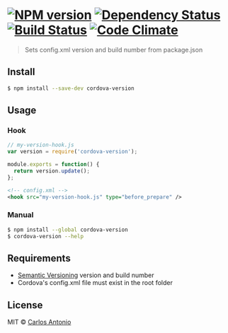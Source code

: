 #  [![NPM version][npm-image]][npm-url] [![Dependency Status][daviddm-image]][daviddm-url] [![Build Status][travis-image]][travis-url] [![Code Climate][cc-image]][cc-url]

> Sets config.xml version and build number from package.json

## Install
```sh
$ npm install --save-dev cordova-version
```

## Usage
### Hook
```javascript
// my-version-hook.js
var version = require('cordova-version');

module.exports = function() {
  return version.update();
};
```

```xml
<!-- config.xml -->
<hook src="my-version-hook.js" type="before_prepare" />
```

### Manual
```sh
$ npm install --global cordova-version
$ cordova-version --help
```

## Requirements
- [Semantic Versioning](http://semver.org/) version and build number
- Cordova's config.xml file must exist in the root folder


## License
MIT © [Carlos Antonio](http://carlosanton.io/)


[npm-image]: https://badge.fury.io/js/cordova-version.svg
[npm-url]: https://npmjs.org/package/cordova-version
[travis-image]: https://travis-ci.org/disusered/cordova-version.svg?branch=master
[travis-url]: https://travis-ci.org/disusered/cordova-version
[daviddm-image]: https://david-dm.org/disusered/cordova-version.svg?theme=shields.io
[daviddm-url]: https://david-dm.org/disusered/cordova-version
[cc-image]: https://codeclimate.com/github/disusered/cordova-version/badges/gpa.svg
[cc-url]: https://codeclimate.com/github/disusered/cordova-version

